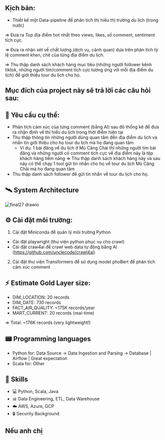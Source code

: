 ## Kịch bản:
- Thiết kế một Data-pipeline để phân tích thị hiếu thị trường du lịch (trong nước)

=> Đưa ra Top địa điểm hot nhất theo views, likes, số comment, sentiment tích cực.

=> Đưa ra nhận xét về chất lượng (dịch vụ, cảnh quan) dựa trên phân tích tỷ lệ comment khen, chê của từng địa điểm du lịch.

=> Thu thập danh sách khách hàng mục tiêu (những người follower kênh tiktok, những người tim/comment tích cực tương ứng với mỗi địa điểm du lịch) để giới thiệu tour du lịch cho họ.

## Mục đích của project này sẽ trả lời các câu hỏi sau:


## 🎯 Yêu cầu cụ thể:

- Phân tích cảm xúc của từng comment (bằng AI) sau đó thống kê để đưa ra nhận định về thị hiếu du lịch trong thời điểm hiện tại
- Thu thập thông tin những người dùng quan tâm đến địa điểm du lịch và nhắn tin giới thiệu cho họ tour du lịch mà họ đang quan tâm
  + Ví dụ: 1 bài đăng về du lịch ở Mù Căng Chải thì những người tim bài đăng và những người có comment tích cực về địa điểm này là tệp khách hàng tiềm     năng => Thu thập danh sách khách hàng này và sau này có thể chạy 1 tool gửi tin nhắn cho họ về tour du lịch Mù Căng Chải mà họ đang quan tâm
- Thu thập danh sách follower để gửi tin nhắn về tour du lịch cho họ.

## 🛰️ System Architecture
![final27 drawio](https://github.com/user-attachments/assets/be8598f2-78d8-48f9-b0ba-dc899346acad)







## ⚙️ Cài đặt môi trường:
1. Cài đặt Miniconda để quản lý môi trường Python
  - Cài đặt playwright (thư viện python phục vụ cho crawl)
  - Cài đặt craw4ai để crawl web data tự động bằng AI (https://github.com/unclecode/crawl4ai)
2. Cài đặt thư viện Transformers để sử dụng model phoBert để phân tích cảm xúc comment
## ⚡ Estimate Gold Layer size:
- DIM_LOCATION:     20 records
- DIM_DATE:         730 records  
- FACT_AIR_QUALITY: ~175K records/year
- MART_CURRENT:     20 records (real-time)

=> Total: ~176K records (very lightweight!)

## 📟 Programming languages
- Python for: Data Source -> Data Ingestion and Parsing -> Database | Airflow | Great expectation
- Scala for: Other

## 🚀 Skills
- 💻 Python, Scala, Java
- 📊 Data Engineering, ETL, Data Warehouse
- ☁️ AWS, Azure, GCP
- 🔒 Security Background

## Nếu anh chị
